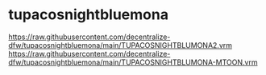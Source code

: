# tupacosnightbluemona
https://raw.githubusercontent.com/decentralize-dfw/tupacosnightbluemona/main/TUPACOSNIGHTBLUMONA2.vrm
https://raw.githubusercontent.com/decentralize-dfw/tupacosnightbluemona/main/TUPACOSNIGHTBLUMONA-MTOON.vrm
